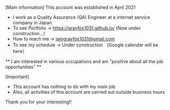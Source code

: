 [Main information]
This account was established in April 2021
- I work as a Quality Assurance (QA) Engineer at a internet service company in Japan
- To see Portfolio -> https://grayfox1031.github.io/ (Now under construction...)
- How to reach me -> iamgrayfox1031@gmail.com
- To see my schedule -> Under construction （Google calendar will be here）

** I am interested in various occupations and am "positive about all the job opportunities" **

[Important]
- This account has nothing to do with my main job
- Also, all activities of this account are carried out outside business hours

Thank you for your interesting!!

